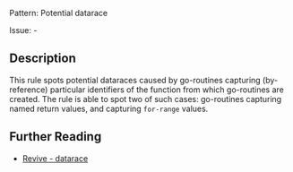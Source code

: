 Pattern: Potential datarace

Issue: -

## Description

This rule spots potential dataraces caused by go-routines capturing (by-reference) particular identifiers of the function from which go-routines are created. The rule is able to spot two of such cases: go-routines capturing named return values, and capturing `for-range` values.

## Further Reading

* [Revive - datarace](https://revive.run/r#datarace)